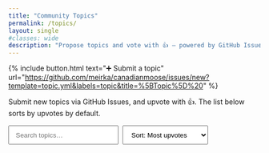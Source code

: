 ```yaml
---
title: "Community Topics"
permalink: /topics/
layout: single
#classes: wide
description: "Propose topics and vote with 👍 — powered by GitHub Issues."
---
```


{% include button.html text="➕ Submit a topic" url="https://github.com/meirka/canadianmoose/issues/new?template=topic.yml&labels=topic&title=%5BTopic%5D%20" %}

<div class="mm-page-intro">
  <p>Submit new topics via GitHub Issues, and upvote with 👍. The list below sorts by upvotes by default.</p>
</div>

<div id="topics-controls" style="display:flex;gap:.5rem;flex-wrap:wrap;margin:1rem 0;">
  <input id="q" placeholder="Search topics…" style="padding:.6rem 0.8rem;min-width:220px;">
  <select id="sort" style="padding:.6rem 0.8rem;">
    <option value="hot">Sort: Most upvotes</option>
    <option value="new">Sort: Newest</option>
    <option value="recent">Sort: Recently active</option>
  </select>
</div>

<div id="topics-list"></div>
<p id="topics-empty" style="color:#6b7280;display:none;">No topics match your filter.</p>

<script>
  // ====== CONFIG (your repo) ======
  const OWNER = 'meirka';
  const REPO  = 'canadianmoose';
  // =================================

  const HEADERS = {
    // Include the reactions preview to ensure we get per-type counts in one call.
    'Accept': 'application/vnd.github+json, application/vnd.github.squirrel-girl-preview+json',
    'X-GitHub-Api-Version': '2022-11-28'
  };

  const state = { issues: [], filtered: [] };

  function shortBody(body) {
    if (!body) return '';
    const t = body.replace(/^#+\s.*$/gm,'').replace(/\r?\n+/g,' ').trim();
    return t.length > 220 ? t.slice(0,217) + '…' : t;
  }

  function formatDate(iso) {
    const d = new Date(iso);
    return d.toLocaleDateString(undefined, { year:'numeric', month:'short', day:'numeric' });
  }

  function upvotes(i) {
    // GitHub returns a reactions summary; "+1" contains thumbs-up count.
    return i?.reactions?.["+\u0031"] ?? i?.reactions?.["+1"] ?? 0;
  }

  function render() {
    const container = document.getElementById('topics-list');
    const empty = document.getElementById('topics-empty');
    container.innerHTML = '';
    if (!state.filtered.length) { empty.style.display='block'; return; }
    empty.style.display='none';

    state.filtered.forEach(i => {
      const card = document.createElement('article');
      card.style.border = '1px solid #e5e7eb';
      card.style.borderRadius = '14px';
      card.style.padding = '16px';
      card.style.margin = '12px 0';
      card.style.background = '#fff';

      const badges = (i.labels || [])
        .filter(l => /^status:/i.test(l.name))
        .map(l => `<span style="display:inline-block;margin-right:.4rem;font-size:.75rem;padding:2px 8px;border:1px solid #e5e7eb;border-radius:999px;background:#fff;color:#6b7280">${l.name.replace(/^status:\s*/i,'')}</span>`)
        .join(' ');

      card.innerHTML = `
        <h3 style="margin:0 0 6px;font-size:1.1rem;">${i.title.replace(/^\[Topic\]\s*/i,'')}</h3>
        ${badges ? `<p>${badges}</p>` : ''}
        <p style="margin:.4rem 0 .6rem;color:#374151">${shortBody(i.body)}</p>
        <p style="margin:.2rem 0;color:#6b7280;">👍 ${upvotes(i)} · 💬 ${i.comments} · Opened ${formatDate(i.created_at)} by ${i.user.login}</p>
        <p style="margin-top:.6rem;">
          <a class="btn" href="${i.html_url}" target="_blank" rel="noopener">Open & vote on GitHub</a>
        </p>
      `;
      container.appendChild(card);
    });
  }

  function applyFilterAndSort() {
    const q = document.getElementById('q').value.toLowerCase().trim();
    const sort = document.getElementById('sort').value;

    let arr = state.issues.slice();
    if (q) {
      arr = arr.filter(i =>
        (i.title && i.title.toLowerCase().includes(q)) ||
        (i.body && i.body.toLowerCase().includes(q))
      );
    }

    if (sort === 'new') {
      arr.sort((a,b) => new Date(b.created_at) - new Date(a.created_at));
    } else if (sort === 'recent') {
      arr.sort((a,b) => new Date(b.updated_at) - new Date(a.updated_at));
    } else {
      arr.sort((a,b) => (upvotes(b) - upvotes(a)) || (new Date(b.created_at) - new Date(a.created_at)));
    }

    state.filtered = arr;
    render();
  }

  async function loadIssues() {
    const url = `https://api.github.com/repos/${OWNER}/${REPO}/issues?labels=topic&state=open&per_page=100`;
    const res = await fetch(url, { headers: HEADERS });
    if (!res.ok) {
      document.getElementById('topics-empty').textContent = 'Failed to load topics from GitHub.';
      document.getElementById('topics-empty').style.display = 'block';
      return;
    }
    const issues = await res.json();
    state.issues = issues.filter(i => !i.pull_request);
    state.filtered = state.issues.slice();
    applyFilterAndSort();
  }

  document.getElementById('q').addEventListener('input', applyFilterAndSort);
  document.getElementById('sort').addEventListener('change', applyFilterAndSort);
  loadIssues();
</script>
